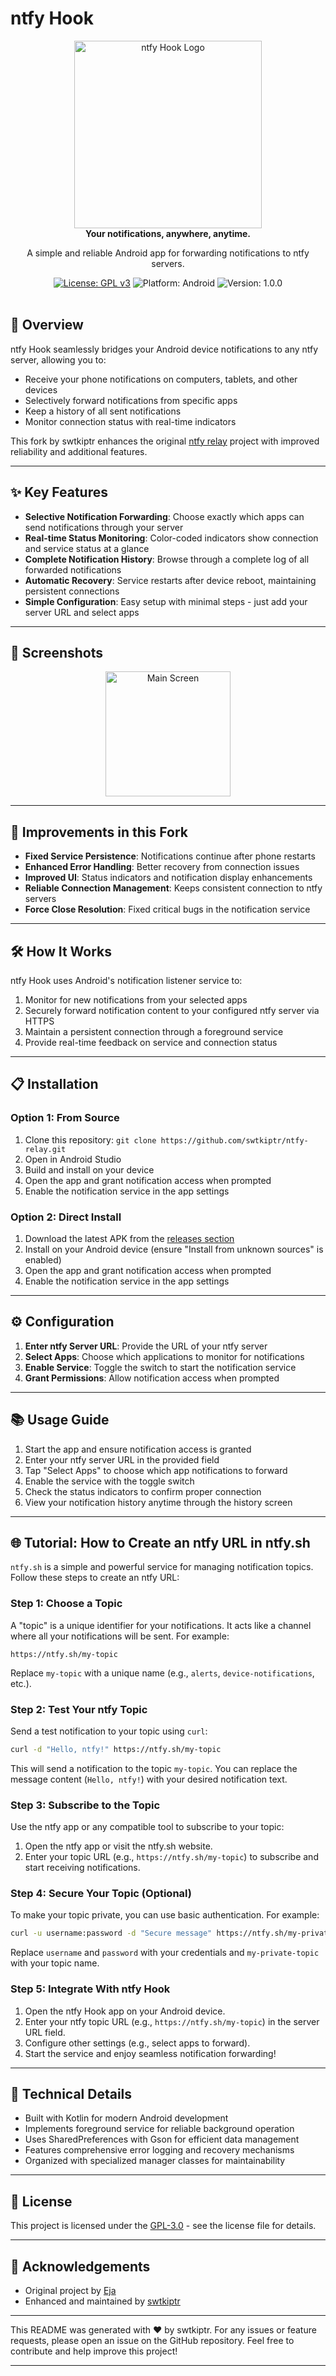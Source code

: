 # ntfy Hook

<div align="center">
  <img src="logo-white.png" alt="ntfy Hook Logo" width="300">
</div>

<div align="center">
  <strong>Your notifications, anywhere, anytime.</strong>
  <p>A simple and reliable Android app for forwarding notifications to ntfy servers.</p>
</div>

<div align="center">
  <a href="LICENSE"><img src="https://img.shields.io/badge/License-GPL%20v3-blue.svg" alt="License: GPL v3"></a>
  <img src="https://img.shields.io/badge/Platform-Android-brightgreen.svg" alt="Platform: Android">
  <img src="https://img.shields.io/badge/Version-1.0.0-orange.svg" alt="Version: 1.0.0">
</div>

<br>

## 📱 Overview

ntfy Hook seamlessly bridges your Android device notifications to any ntfy server, allowing you to:
- Receive your phone notifications on computers, tablets, and other devices
- Selectively forward notifications from specific apps
- Keep a history of all sent notifications
- Monitor connection status with real-time indicators

This fork by swtkiptr enhances the original [ntfy relay](https://github.com/eja/ntfy-relay) project with improved reliability and additional features.

---

## ✨ Key Features

- **Selective Notification Forwarding**: Choose exactly which apps can send notifications through your server
- **Real-time Status Monitoring**: Color-coded indicators show connection and service status at a glance
- **Complete Notification History**: Browse through a complete log of all forwarded notifications
- **Automatic Recovery**: Service restarts after device reboot, maintaining persistent connections
- **Simple Configuration**: Easy setup with minimal steps - just add your server URL and select apps

---

## 📸 Screenshots

<div align="center">
  <img src="screenshot/1.jpg" alt="Main Screen" width="200">

</div>

---

## 🚀 Improvements in this Fork

- **Fixed Service Persistence**: Notifications continue after phone restarts
- **Enhanced Error Handling**: Better recovery from connection issues
- **Improved UI**: Status indicators and notification display enhancements
- **Reliable Connection Management**: Keeps consistent connection to ntfy servers
- **Force Close Resolution**: Fixed critical bugs in the notification service

---

## 🛠️ How It Works

ntfy Hook uses Android's notification listener service to:
1. Monitor for new notifications from your selected apps
2. Securely forward notification content to your configured ntfy server via HTTPS
3. Maintain a persistent connection through a foreground service
4. Provide real-time feedback on service and connection status

---

## 📋 Installation

### Option 1: From Source
1. Clone this repository: `git clone https://github.com/swtkiptr/ntfy-relay.git`
2. Open in Android Studio
3. Build and install on your device
4. Open the app and grant notification access when prompted
5. Enable the notification service in the app settings

### Option 2: Direct Install
1. Download the latest APK from the [releases section](https://github.com/swtkiptr/ntfy-relay/releases)
2. Install on your Android device (ensure "Install from unknown sources" is enabled)
3. Open the app and grant notification access when prompted
4. Enable the notification service in the app settings

---

## ⚙️ Configuration

1. **Enter ntfy Server URL**: Provide the URL of your ntfy server
2. **Select Apps**: Choose which applications to monitor for notifications
3. **Enable Service**: Toggle the switch to start the notification service
4. **Grant Permissions**: Allow notification access when prompted

---

## 📚 Usage Guide

1. Start the app and ensure notification access is granted
2. Enter your ntfy server URL in the provided field
3. Tap "Select Apps" to choose which app notifications to forward
4. Enable the service with the toggle switch
5. Check the status indicators to confirm proper connection
6. View your notification history anytime through the history screen

---

## 🌐 Tutorial: How to Create an ntfy URL in ntfy.sh

`ntfy.sh` is a simple and powerful service for managing notification topics. Follow these steps to create an ntfy URL:

### Step 1: Choose a Topic
A "topic" is a unique identifier for your notifications. It acts like a channel where all your notifications will be sent. For example:
```
https://ntfy.sh/my-topic
```
Replace `my-topic` with a unique name (e.g., `alerts`, `device-notifications`, etc.).

### Step 2: Test Your ntfy Topic
Send a test notification to your topic using `curl`:
```bash
curl -d "Hello, ntfy!" https://ntfy.sh/my-topic
```
This will send a notification to the topic `my-topic`. You can replace the message content (`Hello, ntfy!`) with your desired notification text.

### Step 3: Subscribe to the Topic
Use the ntfy app or any compatible tool to subscribe to your topic:
1. Open the ntfy app or visit the ntfy.sh website.
2. Enter your topic URL (e.g., `https://ntfy.sh/my-topic`) to subscribe and start receiving notifications.

### Step 4: Secure Your Topic (Optional)
To make your topic private, you can use basic authentication. For example:
```bash
curl -u username:password -d "Secure message" https://ntfy.sh/my-private-topic
```
Replace `username` and `password` with your credentials and `my-private-topic` with your topic name.

### Step 5: Integrate With ntfy Hook
1. Open the ntfy Hook app on your Android device.
2. Enter your ntfy topic URL (e.g., `https://ntfy.sh/my-topic`) in the server URL field.
3. Configure other settings (e.g., select apps to forward).
4. Start the service and enjoy seamless notification forwarding!

---

## 🔧 Technical Details

- Built with Kotlin for modern Android development
- Implements foreground service for reliable background operation
- Uses SharedPreferences with Gson for efficient data management
- Features comprehensive error logging and recovery mechanisms
- Organized with specialized manager classes for maintainability

---

## 📄 License

This project is licensed under the [GPL-3.0](LICENSE) - see the license file for details.

---

## 🙏 Acknowledgements

- Original project by [Eja](https://github.com/eja/ntfy-relay)
- Enhanced and maintained by [swtkiptr](https://github.com/swtkiptr)

---

This README was generated with ❤️ by swtkiptr. For any issues or feature requests, please open an issue on the GitHub repository. Feel free to contribute and help improve this project!

--- 